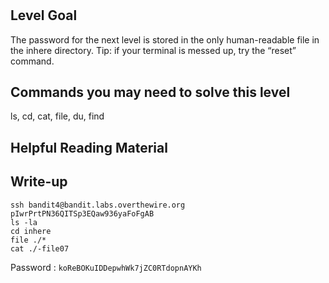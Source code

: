 # 

## Level Goal

The password for the next level is stored in the only human-readable file in the inhere directory. Tip: if your terminal is messed up, try the “reset” command.

## Commands you may need to solve this level

ls, cd, cat, file, du, find

## Helpful Reading Material



## Write-up

```
ssh bandit4@bandit.labs.overthewire.org
pIwrPrtPN36QITSp3EQaw936yaFoFgAB
ls -la
cd inhere
file ./*
cat ./-file07
```
Password : `koReBOKuIDDepwhWk7jZC0RTdopnAYKh`